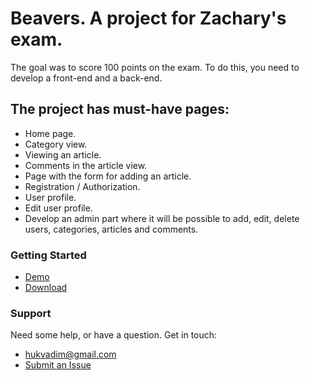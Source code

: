 # Beavers. A project for Zachary's exam.

The goal was to score 100 points on the exam. To do this, you need to develop a front-end and a back-end.

## The project has must-have pages:

* Home page.
* Category view.
* Viewing an article.
* Comments in the article view.
* Page with the form for adding an article. 
* Registration / Authorization.
* User profile.
* Edit user profile.
* Develop an admin part where it will be possible to add, edit, delete users, categories, articles and comments.

### Getting Started

* [Demo](https://beavers.inderio.com/ "Title")
* [Download](https://github.com/hukvadim/beavers/archive/refs/heads/master.zip "Title")

### Support

Need some help, or have a question.  Get in touch:

* <hukvadim@gmail.com>
* [Submit an Issue](https://github.com/hukvadim/beavers/issues "Title")